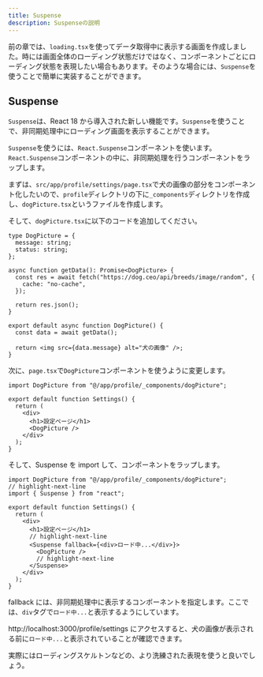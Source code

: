 ```yaml
---
title: Suspense
description: Suspenseの説明
---
```


前の章では、`loading.tsx`を使ってデータ取得中に表示する画面を作成しました。時には画面全体のローディング状態だけではなく、コンポーネントごとにローディング状態を表現したい場合もあります。そのような場合には、`Suspense`を使うことで簡単に実装することができます。

## Suspense

`Suspense`は、React 18 から導入された新しい機能です。`Suspense`を使うことで、非同期処理中にローディング画面を表示することができます。

`Suspense`を使うには、`React.Suspense`コンポーネントを使います。`React.Suspense`コンポーネントの中に、非同期処理を行うコンポーネントをラップします。

まずは、`src/app/profile/settings/page.tsx`で犬の画像の部分をコンポーネント化したいので、`profile`ディレクトリの下に`_components`ディレクトリを作成し、`dogPicture.tsx`というファイルを作成します。

そして、`dogPicture.tsx`に以下のコードを追加してください。

```tsx title="src/app/profile/settings/_components/dogPicture.tsx"
type DogPicture = {
  message: string;
  status: string;
};

async function getData(): Promise<DogPicture> {
  const res = await fetch("https://dog.ceo/api/breeds/image/random", {
    cache: "no-cache",
  });

  return res.json();
}

export default async function DogPicture() {
  const data = await getData();

  return <img src={data.message} alt="犬の画像" />;
}
```

次に、`page.tsx`で`DogPicture`コンポーネントを使うように変更します。

```tsx title="src/app/profile/settings/page.tsx"
import DogPicture from "@/app/profile/_components/dogPicture";

export default function Settings() {
  return (
    <div>
      <h1>設定ページ</h1>
      <DogPicture />
    </div>
  );
}
```

そして、Suspense を import して、コンポーネントをラップします。

```tsx title="src/app/profile/settings/page.tsx"
import DogPicture from "@/app/profile/_components/dogPicture";
// highlight-next-line
import { Suspense } from "react";

export default function Settings() {
  return (
    <div>
      <h1>設定ページ</h1>
      // highlight-next-line
      <Suspense fallback={<div>ロード中...</div>}>
        <DogPicture />
        // highlight-next-line
      </Suspense>
    </div>
  );
}
```

fallback には、非同期処理中に表示するコンポーネントを指定します。ここでは、`div`タグで`ロード中...`と表示するようにしています。

http://localhost:3000/profile/settings にアクセスすると、犬の画像が表示される前に`ロード中...`と表示されていることが確認できます。

実際にはローディングスケルトンなどの、より洗練された表現を使うと良いでしょう。
